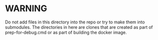 # WARNING

Do not add files in this directory into the repo or try to make them into submodules.
The directories in here are clones that are created as part of prep-for-debug.cmd or as part of building the docker image.  